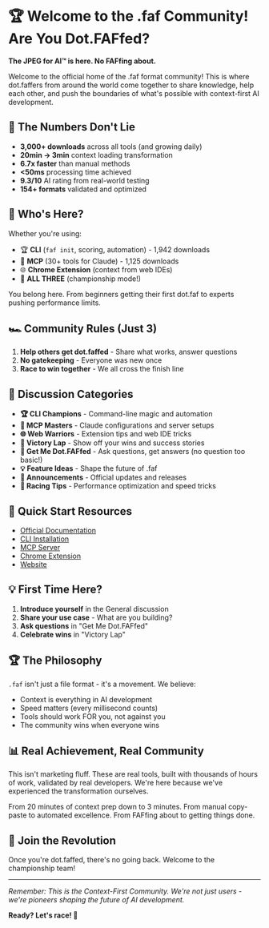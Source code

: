 # 🏆 Welcome to the .faf Community! Are You Dot.FAFfed?

**The JPEG for AI™ is here. No FAFfing about.**

Welcome to the official home of the .faf format community! This is where dot.faffers from around the world come together to share knowledge, help each other, and push the boundaries of what's possible with context-first AI development.

## 🏁 The Numbers Don't Lie

- **3,000+ downloads** across all tools (and growing daily)
- **20min → 3min** context loading transformation
- **6.7x faster** than manual methods
- **<50ms** processing time achieved
- **9.3/10** AI rating from real-world testing
- **154+ formats** validated and optimized

## 🎯 Who's Here?

Whether you're using:
- 🏆 **CLI** (`faf init`, scoring, automation) - 1,942 downloads
- 🤖 **MCP** (30+ tools for Claude) - 1,125 downloads
- 🌐 **Chrome Extension** (context from web IDEs)
- 🚀 **ALL THREE** (championship mode!)

You belong here. From beginners getting their first dot.faf to experts pushing performance limits.

## 🏎️ Community Rules (Just 3)

1. **Help others get dot.faffed** - Share what works, answer questions
2. **No gatekeeping** - Everyone was new once
3. **Race to win together** - We all cross the finish line

## 📂 Discussion Categories

- **🏆 CLI Champions** - Command-line magic and automation
- **🤖 MCP Masters** - Claude configurations and server setups
- **🌐 Web Warriors** - Extension tips and web IDE tricks
- **🎉 Victory Lap** - Show off your wins and success stories
- **🙏 Get Me Dot.FAFfed** - Ask questions, get answers (no question too basic!)
- **💡 Feature Ideas** - Shape the future of .faf
- **📣 Announcements** - Official updates and releases
- **🏁 Racing Tips** - Performance optimization and speed tricks

## 🚀 Quick Start Resources

- [Official Documentation](https://github.com/Wolfe-Jam/faf/blob/main/SPECIFICATION.md)
- [CLI Installation](https://www.npmjs.com/package/@faffed/cli)
- [MCP Server](https://github.com/Wolfe-Jam/claude-faf-mcp)
- [Chrome Extension](https://chromewebstore.google.com/detail/faf-context-collector)
- [Website](https://faf.one)

## 💡 First Time Here?

1. **Introduce yourself** in the General discussion
2. **Share your use case** - What are you building?
3. **Ask questions** in "Get Me Dot.FAFfed"
4. **Celebrate wins** in "Victory Lap"

## 🏆 The Philosophy

`.faf` isn't just a file format - it's a movement. We believe:
- Context is everything in AI development
- Speed matters (every millisecond counts)
- Tools should work FOR you, not against you
- The community wins when everyone wins

## 📊 Real Achievement, Real Community

This isn't marketing fluff. These are real tools, built with thousands of hours of work, validated by real developers. We're here because we've experienced the transformation ourselves.

From 20 minutes of context prep down to 3 minutes. From manual copy-paste to automated excellence. From FAFfing about to getting things done.

## 🎯 Join the Revolution

Once you're dot.faffed, there's no going back. Welcome to the championship team!

---

*Remember: This is the Context-First Community. We're not just users - we're pioneers shaping the future of AI development.*

**Ready? Let's race! 🏁**